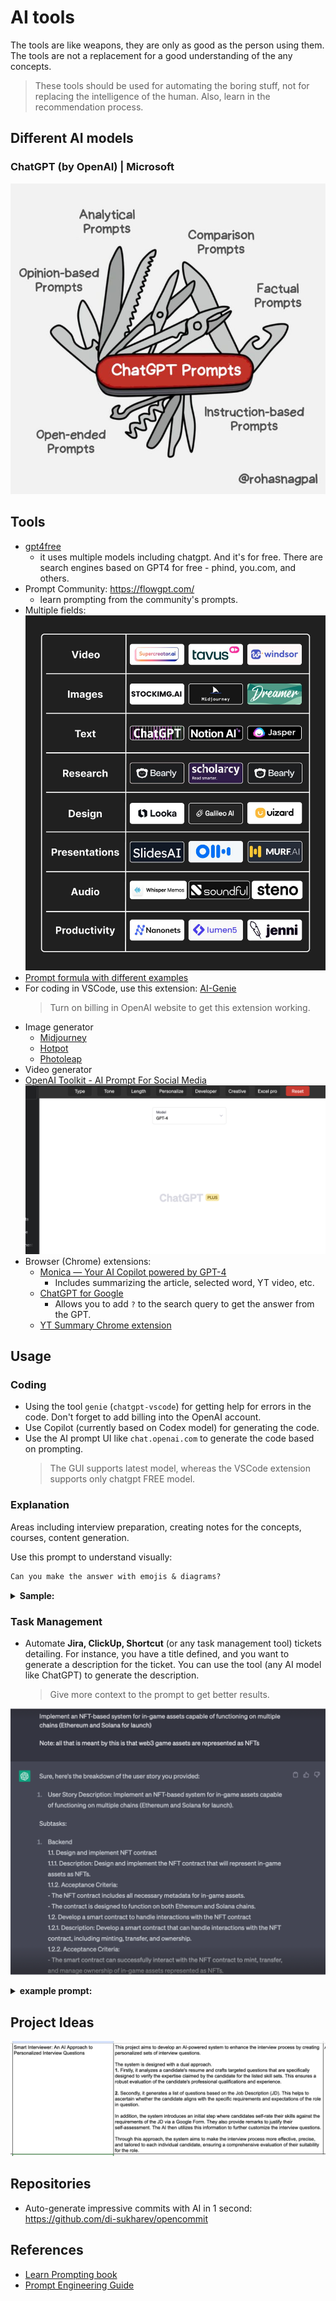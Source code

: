 # AI tools

The tools are like weapons, they are only as good as the person using them. The tools are not a replacement for a good understanding of the any concepts.

> These tools should be used for automating the boring stuff, not for replacing the intelligence of the human.
> Also, learn in the recommendation process.

## Different AI models

### ChatGPT (by OpenAI) | Microsoft

![](img/chatgpt_prompts.png)

## Tools

- [gpt4free](https://github.com/xtekky/gpt4free)
  - it uses multiple models including chatgpt. And it's for free. There are search engines based on GPT4 for free - phind, you.com, and others.
- Prompt Community: https://flowgpt.com/
  - learn prompting from the community's prompts.
- Multiple fields:
  ![](img/ai_tools1.png)
- [Prompt formula with different examples](https://www.linkedin.com/posts/rahulkanotra_chatgpt-activity-7052276853188796416-4vii)
- For coding in VSCode, use this extension: [AI-Genie](https://github.com/ai-genie/chatgpt-vscode)
  > Turn on billing in OpenAI website to get this extension working.
- Image generator
  - [Midjourney](https://www.midjourney.com/)
  - [Hotpot](https://hotpot.ai/)
  - [Photoleap](https://www.photoleapapp.com/)
- Video generator
- [OpenAI Toolkit - AI Prompt For Social Media](https://chrome.google.com/webstore/detail/openai-toolkit-ai-prompt/acgbggfkaphffpbcljiibhfipmmpboep/related)
  ![](img/ai_tools_social.png)
- Browser (Chrome) extensions:
  - [Monica — Your AI Copilot powered by GPT-4](https://chrome.google.com/webstore/detail/monica-%E2%80%94-your-ai-copilot/ofpnmcalabcbjgholdjcjblkibolbppb)
    - Includes summarizing the article, selected word, YT video, etc.
  - [ChatGPT for Google](https://chrome.google.com/webstore/detail/chatgpt-for-google/jgjaeacdkonaoafenlfkkkmbaopkbilf)
    - Allows you to add `?` to the search query to get the answer from the GPT.
  - [YT Summary Chrome extension](https://chrome.google.com/webstore/detail/youtube-article-summary-p/nmmicjeknamkfloonkhhcjmomieiodli/related)

## Usage

### Coding

- Using the tool `genie` (`chatgpt-vscode`) for getting help for errors in the code. Don't forget to add billing into the OpenAI account.
- Use Copilot (currently based on Codex model) for generating the code.
- Use the AI prompt UI like `chat.openai.com` to generate the code based on prompting.
  > The GUI supports latest model, whereas the VSCode extension supports only chatgpt FREE model.

### Explanation

Areas including interview preparation, creating notes for the concepts, courses, content generation.

Use this prompt to understand visually:

```txt
Can you make the answer with emojis & diagrams?
```

<details><summary><b>Sample:</b></summary>
Absolutely, I can try to explain using emojis and diagrams. However, please note that as a text-based AI, my ability to create diagrams is quite limited.

In a Next.js server, when you get multiple API requests, they are like a queue of people (requests) 🚶‍♀️🚶‍♂️🚶‍♀️🚶‍♂️ waiting to be served.

Let's say these people are waiting for two things: a cup of coffee ☕ and a sandwich 🥪. These are like two different API endpoints.

In a normal scenario without concurrency, this would be like serving each person one by one:

1. Serve coffee ☕ to the first person 🚶‍♀️
2. Serve sandwich 🥪 to the first person 🚶‍♀️
3. Only then move to the second person 🚶‍♂️

In this scenario, every other person has to wait until the person in front of them gets both their coffee and sandwich.

With concurrency, this process changes. You start making coffee and sandwiches for everyone at the same time:

1. Start making coffee ☕ for the first person 🚶‍♀️
2. Without waiting for the coffee to finish, start making a sandwich 🥪 for the first person 🚶‍♀️
3. Without waiting for the first person's coffee or sandwich to finish, start making coffee for the second person 🚶‍♂️
4. Continue this process for everyone in the line.

In code, this would look something like this:

```javascript
const requests = urls.map((url) => fetch(url)); // Start making coffee ☕ and sandwiches 🥪 for everyone

try {
  const responses = await Promise.all(requests); // Wait for everything to finish

  const data = await Promise.all(
    responses.map((response) => response.json()) // Convert everything to a format we can serve (like putting the coffee in cups and the sandwiches on plates)
  );

  res.status(200).json(data); // Serve everything
} catch (error) {
  res.status(500).json({ error: "Something went wrong" }); // If anything goes wrong, let the user know
}
```

Please note, the maximum number of people (requests) you can serve at once depends on how many baristas (server resources) you have. If you have more people than your baristas can handle, you might need more baristas (upgraded hardware, more servers, etc.).

I hope this helps! Let me know if you have any other questions.

</details>

### Task Management

- Automate **Jira, ClickUp, Shortcut** (or any task management tool) tickets detailing. For instance, you have a title defined, and you want to generate a description for the ticket. You can use the tool (any AI model like ChatGPT) to generate the description.
  > Give more context to the prompt to get better results.

![](img/task_management_ai.png)

<details>
<summary><b>example prompt: </b></summary>

```txt
I need your assistance in creating and setting up Task detailing properly for a [project]

project = "A sophisticated TODO app with Blockchain integration"

I will provide you with title
Please do the following in order to give me accurate detailing:

1. user story description
2. Analyse the story and break it down to Backend, Frontend(UI), Frontend(Integration), Blockchain subtasks
3. Then give me their respective subtasks with their detailed descriptions and acceptance criteria

Here, Frontend(Integration) means the API developed in Backend tasks and UI screens built in Frontend(UI)

I need you to provide the detailing in the following order:

The format should be like this
1. User Story Description
Subtasks
1. Backend
  1.1. Task 1
      1.1.1. Description and acceptance criteria for each tasks and so on
1. Frontend(UI)
      2.1.1. Description and acceptance criteria for each tasks and so on
2. Frontend(Integration)
      3.1.1. Description and acceptance criteria for each tasks and so on
3. Blockchain
      4.1.1. Description and acceptance criteria for each tasks and so on
```

</details>

## Project Ideas

![](img/ai_project_ideas_1.png)

## Repositories

- Auto-generate impressive commits with AI in 1 second: https://github.com/di-sukharev/opencommit

## References

- [Learn Prompting book](https://learnprompting.org/docs/basics/intro)
- [Prompt Engineering Guide](https://github.com/dair-ai/Prompt-Engineering-Guide)
